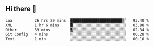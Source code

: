 ## Hi there 👋
<!--START_SECTION:waka-->

```txt
Lua          26 hrs 29 mins  ███████████████████████▒░   93.40 %
XML          1 hr 6 mins     █░░░░░░░░░░░░░░░░░░░░░░░░   03.88 %
Other        39 mins         ▓░░░░░░░░░░░░░░░░░░░░░░░░   02.34 %
Git Config   4 mins          ░░░░░░░░░░░░░░░░░░░░░░░░░   00.28 %
Text         1 min           ░░░░░░░░░░░░░░░░░░░░░░░░░   00.10 %
```

<!--END_SECTION:waka-->
